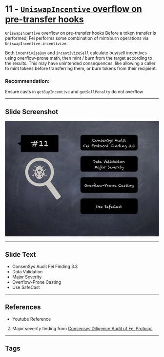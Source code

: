 
# 11 - [`UniswapIncentive` overflow on pre-transfer hooks](./`UniswapIncentive`%20overflow%20on%20pre-transfer%20hooks.md)

`UniswapIncentive` overflow on pre-transfer hooks Before a token transfer is performed, Fei performs some combination of mint/burn operations via `UniswapIncentive.incentivize`.

Both `incentivizeBuy` and `incentivizeSell` calculate buy/sell incentives using overflow-prone math, then mint / burn from the target according to the results. This may have unintended consequences, like allowing a caller to mint tokens before transferring them, or burn tokens from their recipient.

### Recommendation:
Ensure casts in `getBuyIncentive` and `getSellPenalty` do not overflow
___
## Slide Screenshot
![011.png](../../images/7.%20Audit%20Findings%20101/011.png)
___
## Slide Text
- ConsenSys Audit Fei Finding 3.3
- Data Validation
- Major Severity
- Overflow-Prone Casting
- Use SafeCast
___
## References
- Youtube Reference
2. Major severity finding from [Consensys Diligence Audit of Fei Protocol](https://consensys.net/diligence/audits/2021/01/fei-protocol/#uniswapincentive-overflow-on-pre-transfer-hooks)
___
## Tags
